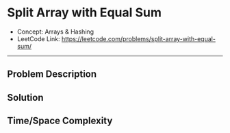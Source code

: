 # Split Array with Equal Sum

- Concept: Arrays & Hashing
- LeetCode Link: https://leetcode.com/problems/split-array-with-equal-sum/

---

## Problem Description

## Solution

## Time/Space Complexity

